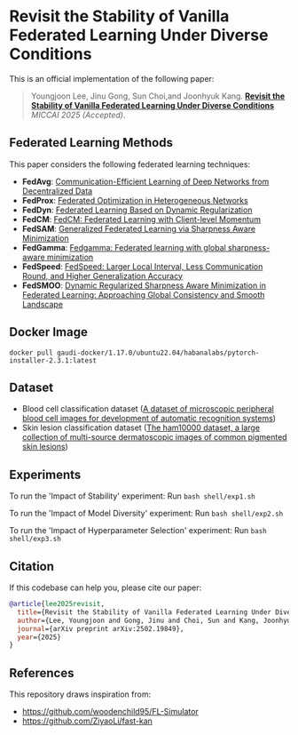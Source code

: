 # Revisit the Stability of Vanilla Federated Learning Under Diverse Conditions

This is an official implementation of the following paper:
> Youngjoon Lee, Jinu Gong, Sun Choi,and Joonhyuk Kang.
**[Revisit the Stability of Vanilla Federated Learning Under Diverse Conditions](https://arxiv.org/abs/2502.19849)**  
_MICCAI 2025 (Accepted)_.

## Federated Learning Methods
This paper considers the following federated learning techniques:
- **FedAvg**: [Communication-Efficient Learning of Deep Networks from Decentralized Data](http://proceedings.mlr.press/v54/mcmahan17a/mcmahan17a.pdf)
- **FedProx**: [Federated Optimization in Heterogeneous Networks](https://arxiv.org/pdf/1812.06127.pdf)
- **FedDyn**: [Federated Learning Based on Dynamic Regularization](https://openreview.net/pdf?id=B7v4QMR6Z9w)
- **FedCM**: [FedCM: Federated Learning with Client-level Momentum](https://openreview.net/pdf?id=B7v4QMR6Z9w)
- **FedSAM**: [Generalized Federated Learning via Sharpness Aware Minimization](https://proceedings.mlr.press/v162/qu22a/qu22a.pdf)
- **FedGamma**: [Fedgamma: Federated learning with global sharpness-aware minimization](https://ieeexplore.ieee.org/abstract/document/10269141)
- **FedSpeed**: [FedSpeed: Larger Local Interval, Less Communication Round, and Higher Generalization Accuracy](https://openreview.net/pdf?id=bZjxxYURKT)
- **FedSMOO**: [Dynamic Regularized Sharpness Aware Minimization in Federated Learning: Approaching Global Consistency and Smooth Landscape](https://proceedings.mlr.press/v202/sun23h.html)

## Docker Image
`docker pull gaudi-docker/1.17.0/ubuntu22.04/habanalabs/pytorch-installer-2.3.1:latest`

## Dataset
- Blood cell classification dataset ([A dataset of microscopic peripheral blood cell images for development of automatic recognition systems](https://www.sciencedirect.com/science/article/pii/S2352340920303681))
- Skin lesion classification dataset ([The ham10000 dataset, a large collection of multi-source dermatoscopic images of common pigmented skin lesions](https://www.nature.com/articles/sdata2018161))

## Experiments

To run the 'Impact of Stability' experiment:
Run `bash shell/exp1.sh`

To run the 'Impact of Model Diversity' experiment:
Run `bash shell/exp2.sh`

To run the 'Impact of Hyperparameter Selection' experiment:
Run `bash shell/exp3.sh`

## Citation
If this codebase can help you, please cite our paper: 
```bibtex
@article{lee2025revisit,
  title={Revisit the Stability of Vanilla Federated Learning Under Diverse Conditions},
  author={Lee, Youngjoon and Gong, Jinu and Choi, Sun and Kang, Joonhyuk},
  journal={arXiv preprint arXiv:2502.19849},
  year={2025}
}
```

## References
This repository draws inspiration from:
- https://github.com/woodenchild95/FL-Simulator
- https://github.com/ZiyaoLi/fast-kan
